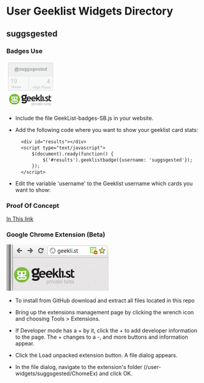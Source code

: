 # User Geeklist Widgets Directory

## suggsgested

### Badges Use

  <img src="https://github.com/Suggsgested/widgets/raw/master/user-widgets/suggsgested/badges-screenshot.png" />

- Include the file GeekList-badges-SB.js in your website.

- Add the following code where you want to show your geeklist card stats:

        <div id="results"></div>
		<script type="text/javascript">
			$(document).ready(function() {
				$('#results').geeklistbadge({username: 'suggsgested'});
			});
		</script>

- Edit the variable 'username' to the Geeklist username which cards you want to show:		
		
### Proof Of Concept

[In This link](http://jsfiddle.net/suggsgested/2cQHf/)


### Google Chrome Extension (Beta)

  <img src="https://github.com/Suggsgested/widgets/raw/master/user-widgets/suggsgested/chromeEX-screenshot.png" />

- To install from GitHub download and extract all files located in this repo

- Bring up the extensions management page by clicking the wrench icon and choosing Tools > Extensions.

- If Developer mode has a + by it, click the + to add developer information to the page. The + changes to a -, and more buttons and information appear.

- Click the Load unpacked extension button. A file dialog appears.

- In the file dialog, navigate to the extension's folder (/user-widgets/suggsgested/ChomeEx) and click OK.

